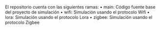 El repositorio cuenta con las siguientes ramas:
•	main: Código fuente base del proyecto de simulación
•	wifi: Simulación usando el protocolo Wifi
•	lora: Simulación usando el protocolo Lora
•	zigbee: Simulación usando el protocolo Zigbee
